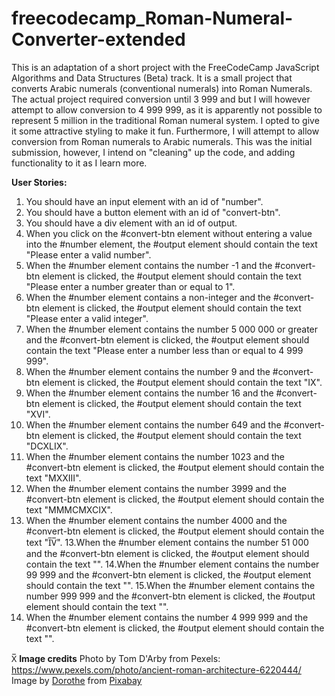# freecodecamp_Roman-Numeral-Converter-extended

This is an adaptation of a short project with the FreeCodeCamp JavaScript Algorithms and Data Structures (Beta) track. It is a small project that converts Arabic numerals (conventional numerals) into Roman Numerals. The actual project required conversion until 3 999 and but I will however attempt to allow conversion to 4 999 999, as it is apparently not possible to represent 5 million in the traditional Roman numeral system. I opted to give it some attractive styling to make it fun. Furthermore, I will attempt to allow conversion from Roman numerals to Arabic numerals. This was the initial submission, however, I intend on "cleaning" up the code, and adding functionality to it as I learn more.

**User Stories:**
1. You should have an input element with an id of "number".
2. You should have a button element with an id of "convert-btn".
3. You should have a div element with an id of output.
4. When you click on the #convert-btn element without entering a value into the #number element, the #output element should contain the text "Please enter a valid number".
5. When the #number element contains the number -1 and the #convert-btn element is clicked, the #output element should contain the text "Please enter a number greater than or equal to 1".
6. When the #number element contains a non-integer and the #convert-btn element is clicked, the #output element should contain the text "Please enter a valid integer".
6. When the #number element contains the number 5 000 000 or greater and the #convert-btn element is clicked, the #output element should contain the text "Please enter a number less than or equal to 4 999 999".
7. When the #number element contains the number 9 and the #convert-btn element is clicked, the #output element should contain the text "IX".
8. When the #number element contains the number 16 and the #convert-btn element is clicked, the #output element should contain the text "XVI".
9. When the #number element contains the number 649 and the #convert-btn element is clicked, the #output element should contain the text "DCXLIX".
10. When the #number element contains the number 1023 and the #convert-btn element is clicked, the #output element should contain the text "MXXIII".
11. When the #number element contains the number 3999 and the #convert-btn element is clicked, the #output element should contain the text "MMMCMXCIX".
12. When the #number element contains the number 4000 and the #convert-btn element is clicked, the #output element should contain the text "I̅V̅".
13.When the #number element contains the number 51 000 and the #convert-btn element is clicked, the #output element should contain the text "".
14.When the #number element contains the number 99 999 and the #convert-btn element is clicked, the #output element should contain the text "".
15.When the #number element contains the number 999 999 and the #convert-btn element is clicked, the #output element should contain the text "".
16. When the #number element contains the number 4 999 999 and the #convert-btn element is clicked, the #output element should contain the text "".

X̅
**Image credits**
Photo by Tom D'Arby from Pexels: https://www.pexels.com/photo/ancient-roman-architecture-6220444/
Image by <a href="https://pixabay.com/users/darkmoon_art-1664300/?utm_source=link-attribution&utm_medium=referral&utm_campaign=image&utm_content=3561710">Dorothe</a> from <a href="https://pixabay.com//?utm_source=link-attribution&utm_medium=referral&utm_campaign=image&utm_content=3561710">Pixabay</a>
